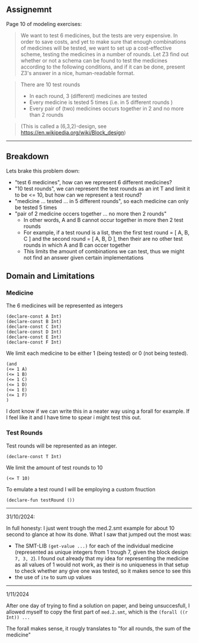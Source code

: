 ## Assignemnt

Page 10 of modeling exercises:

> We want to test 6 medicines, but the tests are very expensive. In order to save costs, and 
> yet to make sure that enough combinations of medicines will be tested, we want to set up a 
> cost-effective scheme, testing the medicines in a number of rounds. 
> Let Z3 find out whether or not a schema can be found to test the medicines according to the 
> following conditions, and if it can be done, present Z3's answer in a nice, human-readable 
> format.

> There  are 10 test rounds 
> - In each round, 3 (different) medicines are tested 
> - Every medicine is tested 5 times (i.e. in 5 different rounds )
> - Every pair of (two) medicines occurs together in 2 and no more than 2 rounds 

> (This is called a (6,3,2)-design, see https://en.wikipedia.org/wiki/Block_design)

---

## Breakdown

Lets brake this problem down:
- "test 6 medicines", how can we represent 6 different medicines?
- "10 test rounds", we can represent the test rounds as an int T and limit it to be <= 10, but how can we represent a test round?
- "medicine ... tested ... in 5 different rounds", so each medicine can only be tested 5 times
- "pair of 2 medicine occers together ... no more then 2 rounds"
    - In other words, A and B cannot occur together in more then 2 test rounds
    - For example, if a test round is a list, then the first test round = [ A, B, C ] and the second round = [ A, B, D ], then their are no other test rounds in which A and B can occer together
    - This limits the amount of combinations we can test, thus we might not find an answer given certain implementations

## Domain and Limitations

### Medicine
The 6 medicines will be represented as integers
```smt
(declare-const A Int)
(declare-const B Int)
(declare-const C Int)
(declare-const D Int)
(declare-const E Int)
(declare-const F Int)
```

We limit each medicine to be either 1 (being tested) or 0 (not being tested).
```smt
(and
(<= 1 A)
(<= 1 B)
(<= 1 C)
(<= 1 D)
(<= 1 E)
(<= 1 F)
)
```

I dont know if we can write this in a neater way using a forall for example.
If I feel like it and I have time to spear i might test this out.
<!-- I tested this and it did not make sense to have a for all on multiple variables, as you would still have to enclose all of the values in an and case with each variable <= 5

(forall ((A)(B)(C)(D)(E)(F)))
    (and
        (<= 5 A)
        (<= 5 B)
        (<= 5 C)
        (<= 5 D)
        (<= 5 E)
        (<= 5 F)
    )
)

this also trew an error, so there is that!
-->



### Test Rounds
Test rounds will be represented as an integer.
```smt
(declare-const T Int)
```

We limit the amount of test rounds to 10
```smt
(<= T 10)
```

To emulate a test round I will be employing a custom fnuction
```smt
(declare-fun testRound ())
```

---
31/10/2024:

In full honesty: I just went trough the med.2.smt example for about 10 second to glance at how its done. What I saw that jumped out the most was:
- The SMT-LIB `(get-value ...)` for each of the individual medicine 
  (represented as unique integers from 1 trough 7, given the block design `7, 3, 2`). I found out already that my idea for representing the medicine as all values of 1 would not work, as their is no uniqueness in that setup to check whether any give one was tested, so it makes sence to see this
- the use of `ite` to sum up values 

---
1/11/2024

After one day of trying to find a solution on paper, and being unsuccesfull, I allowed myself to copy the first part of `med.2.smt`, which is the `(forall ((r Int)) ...`

The forall makes sense, it rougly translates to "for all rounds, the sum of the medicine"


